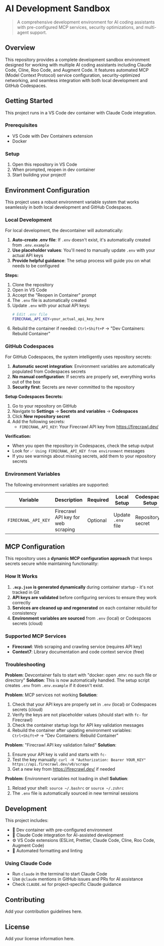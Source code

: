 # AI Development Sandbox

> A comprehensive development environment for AI coding assistants with pre-configured MCP services, security optimizations, and multi-agent support.

## Overview

This repository provides a complete development sandbox environment designed for working with multiple AI coding assistants including Claude Code, Cline, Roo Code, and Augment Code. It features automated MCP (Model Context Protocol) service configuration, security-optimized networking, and seamless integration with both local development and GitHub Codespaces.

## Getting Started

This project runs in a VS Code dev container with Claude Code integration.

### Prerequisites

- VS Code with Dev Containers extension
- Docker

### Setup

1. Open this repository in VS Code
2. When prompted, reopen in dev container
3. Start building your project!

## Environment Configuration

This project uses a robust environment variable system that works seamlessly in both local development and GitHub Codespaces.

### Local Development

For local development, the devcontainer will automatically:

1. **Auto-create .env file**: If `.env` doesn't exist, it's automatically created from `.env.example`
2. **Use placeholder values**: You'll need to manually update `.env` with your actual API keys
3. **Provide helpful guidance**: The setup process will guide you on what needs to be configured

**Steps:**
1. Clone the repository
2. Open in VS Code
3. Accept the "Reopen in Container" prompt
4. The `.env` file is automatically created
5. Update `.env` with your actual API keys:
   ```bash
   # Edit .env file
   FIRECRAWL_API_KEY=your_actual_api_key_here
   ```
6. Rebuild the container if needed: `Ctrl+Shift+P` → "Dev Containers: Rebuild Container"

### GitHub Codespaces

For GitHub Codespaces, the system intelligently uses repository secrets:

1. **Automatic secret integration**: Environment variables are automatically populated from Codespaces secrets
2. **No manual configuration**: If secrets are properly set, everything works out of the box
3. **Security first**: Secrets are never committed to the repository

**Setup Codespaces Secrets:**
1. Go to your repository on GitHub
2. Navigate to **Settings** → **Secrets and variables** → **Codespaces**
3. Click **New repository secret**
4. Add the following secrets:
   - `FIRECRAWL_API_KEY`: Your Firecrawl API key from https://firecrawl.dev/

**Verification:**
- When you open the repository in Codespaces, check the setup output
- Look for `✅ Using FIRECRAWL_API_KEY from environment` messages
- If you see warnings about missing secrets, add them to your repository secrets

### Environment Variables

The following environment variables are supported:

| Variable | Description | Required | Local Setup | Codespaces Setup |
|----------|-------------|----------|-------------|------------------|
| `FIRECRAWL_API_KEY` | Firecrawl API key for web scraping | Optional | Update `.env` file | Repository secret |

## MCP Configuration

This repository uses a **dynamic MCP configuration approach** that keeps secrets secure while maintaining functionality:

### How It Works

1. **`.mcp.json` is generated dynamically** during container startup - it's not tracked in Git
2. **API keys are validated** before configuring services to ensure they work correctly
3. **Services are cleaned up and regenerated** on each container rebuild for consistency
4. **Environment variables are sourced** from `.env` (local) or Codespaces secrets (cloud)

### Supported MCP Services

- **Firecrawl**: Web scraping and crawling service (requires API key)
- **Context7**: Library documentation and code context service (free)

### Troubleshooting

**Problem**: Devcontainer fails to start with "docker: open .env: no such file or directory"
**Solution**: This is now automatically handled. The setup script creates `.env` from `.env.example` if it doesn't exist.

**Problem**: MCP services not working
**Solution**: 
1. Check that your API keys are properly set in `.env` (local) or Codespaces secrets (cloud)
2. Verify the keys are not placeholder values (should start with `fc-` for Firecrawl)
3. Check the container startup logs for API key validation messages
4. Rebuild the container after updating environment variables: `Ctrl+Shift+P` → "Dev Containers: Rebuild Container"

**Problem**: "Firecrawl API key validation failed"
**Solution**: 
1. Ensure your API key is valid and starts with `fc-`
2. Test the key manually: `curl -H "Authorization: Bearer YOUR_KEY" https://api.firecrawl.dev/v0/scrape`
3. Get a new key from https://firecrawl.dev/ if needed

**Problem**: Environment variables not loading in shell
**Solution**: 
1. Reload your shell: `source ~/.bashrc` or `source ~/.zshrc`
2. The `.env` file is automatically sourced in new terminal sessions

## Development

This project includes:

- 🐳 Dev container with pre-configured environment
- 🤖 Claude Code integration for AI-assisted development
- ⚙️ VS Code extensions (ESLint, Prettier, Claude Code, Cline, Roo Code, Augment Code)
- 🔧 Automated formatting and linting

### Using Claude Code

- Run `claude` in the terminal to start Claude Code
- Use `@claude` mentions in GitHub issues and PRs for AI assistance
- Check `CLAUDE.md` for project-specific Claude guidance

## Contributing

Add your contribution guidelines here.

## License

Add your license information here.
